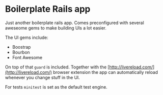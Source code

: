 # Boilerplate Rails app

Just another boilerplate rails app. Comes preconfigured with several aweseome gems to make building UIs a lot easier.

The UI gems include:

* Boostrap
* Bourbon
* Font Awesome

On top of that `guard` is included. Together with the [http://livereload.com/](http://livereload.com/) browser extension the app can automatically reload whenever you change stuff in the UI.

For tests `minitest` is set as the default test engine.
